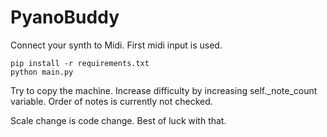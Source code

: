# PyanoBuddy
Connect your synth to Midi. First midi input is used.
```
pip install -r requirements.txt
python main.py
```

Try to copy the machine.
Increase difficulty by increasing self._note_count variable.
Order of notes is currently not checked.

Scale change is code change. Best of luck with that.